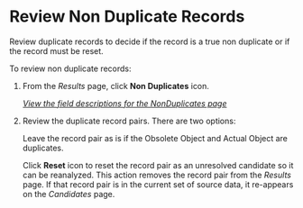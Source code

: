 # Review Non Duplicate Records

Review duplicate records to decide if the record is a true non duplicate
or if the record must be reset.

To review non duplicate records:

1.  From the *Results* page, click **Non Duplicates** icon.
    
    *[View the field descriptions for the NonDuplicates
    page](../Page_Desc/NonDuplicates.htm)*

2.  Review the duplicate record pairs. There are two options:
    
    Leave the record pair as is if the Obsolete Object and Actual Object
    are duplicates.
    
    Click **Reset** icon to reset the record pair as an unresolved
    candidate so it can be reanalyzed. This action removes the record
    pair from the *Results* page. If that record pair is in the current
    set of source data, it re-appears on the *Candidates* page.
